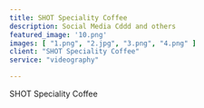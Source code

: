 ```yaml
---
title: SHOT Speciality Coffee
description: Social Media Cddd and others
featured_image: '10.png'
images: [ "1.png", "2.jpg", "3.png", "4.png" ]
client: "SHOT Speciality Coffee"
service: "videography"

---
```

SHOT Speciality Coffee